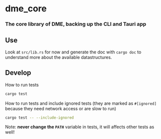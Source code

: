 # dme_core
### The core library of DME, backing up the CLI and Tauri app
## Use
Look at `src/lib.rs` for now and generate the doc with `cargo doc` to understand more about the available datastructures.

## Develop
How to run tests
```sh
cargo test
```

How to run tests and include ignored tests (they are marked as `#[ignored]` because they need network access or are slow to run)
```sh
cargo test -- --include-ignored
```

Note: **never change the `PATH`** variable in tests, it will affects other tests as well!
